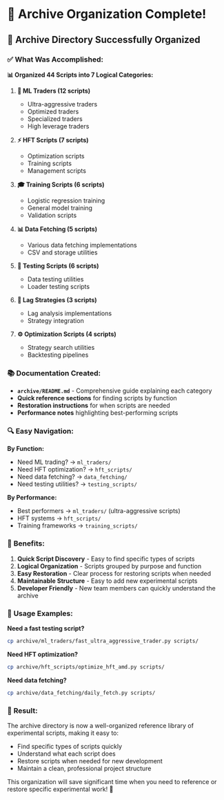 # 📁 Archive Organization Complete!

## 🎯 **Archive Directory Successfully Organized**

### ✅ **What Was Accomplished:**

**📊 Organized 44 Scripts into 7 Logical Categories:**

1. **🤖 ML Traders (12 scripts)**
   - Ultra-aggressive traders
   - Optimized traders
   - Specialized traders
   - High leverage traders

2. **⚡ HFT Scripts (7 scripts)**
   - Optimization scripts
   - Training scripts
   - Management scripts

3. **🎓 Training Scripts (6 scripts)**
   - Logistic regression training
   - General model training
   - Validation scripts

4. **📊 Data Fetching (5 scripts)**
   - Various data fetching implementations
   - CSV and storage utilities

5. **🧪 Testing Scripts (6 scripts)**
   - Data testing utilities
   - Loader testing scripts

6. **🔗 Lag Strategies (3 scripts)**
   - Lag analysis implementations
   - Strategy integration

7. **⚙️ Optimization Scripts (4 scripts)**
   - Strategy search utilities
   - Backtesting pipelines

### 📚 **Documentation Created:**

- **`archive/README.md`** - Comprehensive guide explaining each category
- **Quick reference sections** for finding scripts by function
- **Restoration instructions** for when scripts are needed
- **Performance notes** highlighting best-performing scripts

### 🔍 **Easy Navigation:**

**By Function:**
- Need ML trading? → `ml_traders/`
- Need HFT optimization? → `hft_scripts/`
- Need data fetching? → `data_fetching/`
- Need testing utilities? → `testing_scripts/`

**By Performance:**
- Best performers → `ml_traders/` (ultra-aggressive scripts)
- HFT systems → `hft_scripts/`
- Training frameworks → `training_scripts/`

### 🚀 **Benefits:**

1. **Quick Script Discovery** - Easy to find specific types of scripts
2. **Logical Organization** - Scripts grouped by purpose and function
3. **Easy Restoration** - Clear process for restoring scripts when needed
4. **Maintainable Structure** - Easy to add new experimental scripts
5. **Developer Friendly** - New team members can quickly understand the archive

### 📝 **Usage Examples:**

**Need a fast testing script?**
```bash
cp archive/ml_traders/fast_ultra_aggressive_trader.py scripts/
```

**Need HFT optimization?**
```bash
cp archive/hft_scripts/optimize_hft_amd.py scripts/
```

**Need data fetching?**
```bash
cp archive/data_fetching/daily_fetch.py scripts/
```

### 🎊 **Result:**

The archive directory is now a well-organized reference library of experimental scripts, making it easy to:
- Find specific types of scripts quickly
- Understand what each script does
- Restore scripts when needed for new development
- Maintain a clean, professional project structure

This organization will save significant time when you need to reference or restore specific experimental work! 🎯 